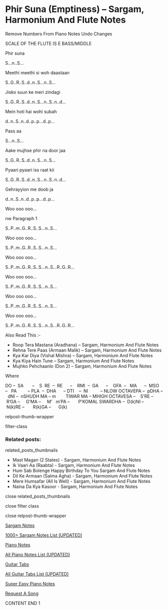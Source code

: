 
# Phir Suna (Emptiness) – Sargam, Harmonium And Flute Notes

Remove Numbers From Piano Notes
Undo Changes

SCALE OF THE FLUTE IS E BASS/MIDDLE

Phir suna

S…n..S…

Meethi meethi si woh daastaan

S..G..R..S..d..n..S…n..S…

Jisko suun ke meri zindagi

S..G..R..S..d..n..S…n..S..n..d…

Mein hoti hai wohi subah

d..n..S..n..d..p..p…d..p…

Pass aa

S…n..S…

Aake mujhse phir na door jaa

S..G..R..S..d..n..S…n..S…

Pyaari pyaari iss raat kii

S..G..R..S..d..n..S…n..S..n..d…

Gehrayyion me doob ja

d..n..S..n..d..p..p…d..p…

Woo ooo ooo…

nw Paragraph 1

S..P..m..G..R..S..S…n..S…

Woo ooo ooo…

S..P..m..G..R..S..S…n..S…

Woo ooo ooo…

S..P..m..G..R..S..S…n..S…R..G..R…

Woo ooo ooo…

S..P..m..G..R..S..S…n..S…

Woo ooo ooo…

S..P..m..G..R..S..S…n..S…

Woo ooo ooo…

S..P..m..G..R..S..S…n..S…R..G..R…

Also Read This :-

* Roop Tera Mastana (Aradhana) – Sargam, Harmonium And Flute Notes
* Rehna Tere Paas (Armaan Malik) – Sargam, Harmonium And Flute Notes
* Kya Kar Diya (Vishal Mishra) – Sargam, Harmonium And Flute Notes
* Kya Kiya Hain Tune – Sargam, Harmonium And Flute Notes
* Mujhko Pehchaanlo (Don 2) – Sargam, Harmonium And Flute Notes

Where

DO –  SA       –    S  RE  –  RE      –    RMI  –  GA      –    GFA  –   MA      –  MSO  –   PA         – PLA  –  DHA      – DTI    –  NI          – NLOW OCTAVEPA –  pDHA –  dNI –  nSHUDH MA – m        TIWAR MA – MHIGH OCTAVESA –    S’RE –     R’GA –     G’MA –     M’   m’PA –       P’KOMAL SWARDHA –  D(k)NI –       N(k)RE –       R(k)GA –      G(k)

relpost-thumb-wrapper

filter-class

### Related posts:

related_posts_thumbnails

* Mast Magan (2 States) - Sargam, Harmonium And Flute Notes
* Ik Vaari Aa (Raabta) - Sargam, Harmonium And Flute Notes
* Hum Sab Bolenge Happy Birthday To You Sargam And Flute Notes
* Dil Ke Armaan (Salma Agha) - Sargam, Harmonium And Flute Notes
* Mere Humsafar (All Is Well) - Sargam, Harmonium And Flute Notes
* Naina Da Kya Kasoor - Sargam, Harmonium And Flute Notes

close related_posts_thumbnails

close filter class

close relpost-thumb-wrapper

[Sargam Notes](https://www.notationsworld.com/sargam-notes.html)

[1000+ Sargam Notes List (UPDATED)](https://www.notationsworld.com/all-songs-list-sargam-notes.html)

[Piano Notes](https://www.notationsworld.com/piano-notes.html)

[All Piano Notes List (UPDATED)](https://www.notationsworld.com/all-songs-list-piano-notes.html)

[Guitar Tabs](https://www.notationsworld.com/guitar-tabs.html)

[All Guitar Tabs List (UPDATED)](https://www.notationsworld.com/all-songs-list-guitar-tabs.html)

[Super Easy Piano Notes](https://studywall.in/)

[Request A Song](https://www.notationsworld.com/request-a-song.html)

CONTENT END 1

